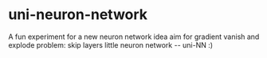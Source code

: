 # uni-neuron-network
A fun experiment for a new neuron network idea aim for gradient vanish and explode problem: skip layers little neuron network -- uni-NN :) 
